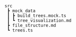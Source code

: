 <pre>
src
 ┣ mock_data
 ┃ ┣ build_trees.mock.ts
 ┃ ┗ tree_visualization.md
 ┣ file_structure.md
 ┗ trees.ts
<pre>
